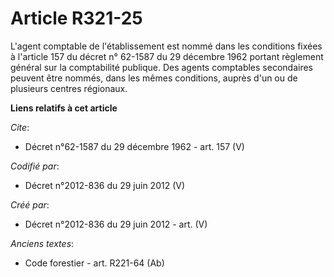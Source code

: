 # Article R321-25

L'agent comptable de l'établissement est nommé dans les conditions fixées à l'article 157 du décret n° 62-1587 du 29 décembre
1962 portant règlement général sur la comptabilité publique. Des agents comptables secondaires peuvent être nommés, dans les
mêmes conditions, auprès d'un ou de plusieurs centres régionaux.

**Liens relatifs à cet article**

_Cite_:

  - Décret n°62-1587 du 29 décembre 1962 - art. 157 (V)

_Codifié par_:

  - Décret n°2012-836 du 29 juin 2012 (V)

_Créé par_:

  - Décret n°2012-836 du 29 juin 2012 - art. (V)

_Anciens textes_:

  - Code forestier - art. R221-64 (Ab)
